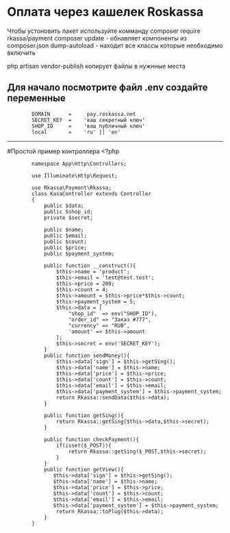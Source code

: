 # Оплата через кашелек Roskassa

Чтобы устоновить пакет используйте комманду composer require rkassa/payment
composer update - обнавляет компоненты из composer.json
dump-autoload - находит все классы которые необходимо включить

php artisan vendor-publish копирует файлы в нужнные места

Для начало посмотрите файл .env создайте переменные 
------------
            DOMAIN      =     pay.roskassa.net
            SECRET_KEY  =    'ваш секретный ключ'
            SHOP_ID     =    'ваш публичный ключ'
            local       =    'ru' || 'en'
------------
#Простой пример контроллера
            <?php

            namespace App\Http\Controllers;

            use Illuminate\Http\Request;

            use Rkassa\Payment\Rkassa;
            class KasaController extends Controller
            {
                public $data;
                public $shop_id;
                private $secret;

                public $name;
                public $email;
                public $count;
                public $price;
                public $payment_system;

                public function __construct(){
                    $this->name = 'product';
                    $this->email = 'test@test.test';
                    $this->price = 200;
                    $this->count = 4;
                    $this->amount = $this->price*$this->count;
                    $this->payment_system = 5;
                    $this->data = [
                        "shop_id"  => env("SHOP_ID"),
                        "order_id" => "Заказ #777",
                        "currency" => "RUB",
                        'amount' => $this->amount
                    ];
                    $this->secret = env('SECRET_KEY');
                }
                public function sendMoney(){
                    $this->data['sign'] = $this->getSing();
                    $this->data['name'] = $this->name;
                    $this->data['price'] = $this->price;
                    $this->data['count'] = $this->count;
                    $this->data['email'] = $this->email;
                    $this->data['payment_system'] = $this->payment_system;
                    return Rkassa::sendData($this->data);
                }

                public function getSing(){
                    return Rkassa::getSing($this->data,$this->secret);
                }

                public function checkPayment(){
                    if(isset($_POST)){
                        return Rkassa::getSing($_POST,$this->secret);
                    }
                }
                public function getView(){
                   $this->data['sign'] = $this->getSing();
                   $this->data['name'] = $this->name;
                   $this->data['price'] = $this->price;
                   $this->data['count'] = $this->count;
                   $this->data['email'] = $this->email;
                   $this->data['payment_system'] = $this->payment_system;
                    return Rkassa::toPlug($this->data);
                }
            }

